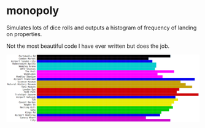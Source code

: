 # monopoly

Simulates lots of dice rolls and outputs a histogram of frequency of landing on properties.

Not the most beautiful code I have ever written but does the job.

![example](example.png "Example output")
